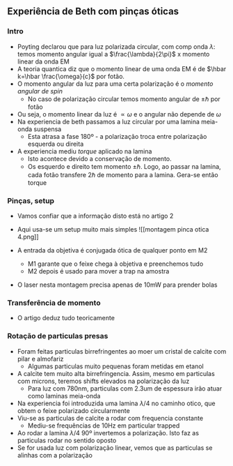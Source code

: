 ## Experiência de Beth com pinças óticas
### Intro
- Poyting declarou que para luz polarizada circular, com comp onda $\lambda$: temos momento angular igual a $\frac{\lambda}{2\pi}$ x momento linear da onda EM
- A teoria quantica diz que o momento linear de uma onda EM é de $\hbar k=\hbar \frac{\omega}{c}$ por fotão. 
- O momento angular da luz para uma certa polarização é o *momento angular de spin*
    - No caso de polarização circular temos momento angular de $\pm\hbar$ por fotão
- Ou seja, o momento linear da luz é $\propto\omega$ e o angular não depende de $\omega$
- Na experiencia de beth passamos a luz circular por uma lamina meia-onda suspensa
    - Esta atrasa a fase 180º - a polarização troca entre polarização esquerda ou direita
- A experiencia mediu *torque* aplicado na lamina
    - Isto acontece devido a conservação de momento.
    - Os esquerdo e direito tem momento $\pm\hbar$. Logo, ao passar na lamina, cada fotão transfere $2\hbar$ de momento para a lamina. Gera-se então torque

### Pinças, setup
- Vamos confiar que a informação disto está no artigo 2

- Aqui usa-se um setup muito mais simples
![[montagem pinca otica 4.png]]
- A entrada da objetiva é conjugada ótica de qualquer ponto em M2
    - M1 garante que o feixe chega à objetiva e preenchemos tudo
    - M2 depois é usado para mover a trap na amostra
- O laser nesta montagem precisa apenas de 10mW para prender bolas

### Transferência de momento
- O artigo deduz tudo teoricamente

### Rotação de particulas presas
- Foram feitas particulas birrefringentes ao moer um cristal de calcite com pilar e almofariz
    - Algumas particulas muito pequenas foram metidas em etanol
- A calcite tem muito alta birrefringencia. Assim, mesmo em particulas com microns, teremos shifts elevados na polarização da luz
    - Para luz com 780nm, particulas com 2.3um de espessura irão atuar como laminas meia-onda
- Na experiencia foi introduzida uma lamina $\lambda/4$ no caminho otico, que obtem o feixe polarizado circularmente
- Viu-se as particulas de calcite a rodar com frequencia constante
    - Mediu-se frequências de 10Hz em particular trapped
- Ao rodar a lamina $\lambda/4$ 90º invertemos a polarização. Isto faz as particulas rodar no sentido oposto
- Se for usada luz com polarização linear, vemos que as particulas se alinhas com a polarização
